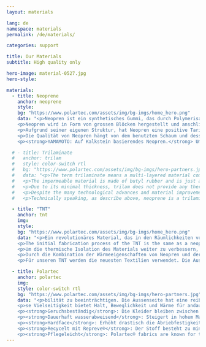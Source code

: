 ```yaml
---
layout: materials

lang: de
namespace: materials
permalink: /de/materials/

categories: support

title: Our Materials
subtitle: High quality only

hero-image: material-0527.jpg
hero-style:

materials:
  - title: Neoprene
    anchor: neoprene
    style:  
    bg: "https://www.polartec.com/assets/img/bg-imgs/home_hero.png"
    data: "<p>Neopren ist ein synthetisches Gummi, das durch Polymerisation von Chloropren hergestellt wird. Es bietet eine gute chemische Stabilität und seine Flexibilität bleibt über einen grossen Temperaturbereich erhalten. Neoprenschaum wird mit geschlossenen oder offenen Poren hergestellt. Die Version mit geschlossenen Poren ist wasserdicht und wird für die Herstellung von Nass- und Trockentauchanzügen verwendet. Der Schaum wird hergestellt, indem Stickstoff in das Neopren gespritzt und somit Gasblasen im Material erzeugt werden, welche die Isolierungskapazität erhöhen.</p>
    <p>Neopren wird in Form von grossen Blöcken hergestellt und anschliessen auf die gewünschte Dicke zugeschnitten, die zwischen 1 mm und 10 mm variiert. Je dicker desto besser ist die thermische Isolierung. Um für Belastbarkeit und Schutz zu sorgen, kann der Schaum auf beiden Seiten mit Nylon, Polyester oder vielen anderen Stoffen beschichtet werden.</p>
    <p>Aufgrund seiner eigenen Struktur, hat Neopren eine positive Tarierung. Da der Schaum Gasblasen enthält, nehmen Auftrieb und Dicke mit zunehmender Tiefe ab und somit geht ein Teil der thermischen Isolierung verloren.</p>
    <p>Die Qualität von Neopren hängt von dem benutzten Schaum und dessen Dichte ab. Die Anzahl und Dichte der Gasporen steht in direktem Bezug zur Haltbarkeit des Schaums. Dichteres Neopren ist haltbarer, beeinflusst die Tarierung weniger und hält dem Umgebungsdruck in der Tiefe besser stand.</p>
    <p><strong>YAMAMOTO: Auf Kalkstein basierendes Neopren.</strong> Um seinen Kunden das perfekte Material zu bieten, nutzt SF Tech das Beste auf dem Markt verfügbare Neopren: ein japanischer Neoprenschaum, der zu 99,7 % aus Kalkstein (Kalziumkarbonat) hergestellt wird und somit umweltfreundlicher ist, als auf Öl basierende Produkte. Wir benutzen ausschliesslich #88-Neopren. Ein hochverdichteter, hyper-komprimierter Neoprenschaum mit exzellenter Wärmeisolierung, aussergewöhnlicher Langlebigkeit und der hohen Drücken standhält, ohne seine Eigenschaften zu verlieren.</p>"

  # - title: Trilaminate
  #   anchor: trilam
  #   style: color-switch rtl
  #   bg: "https://www.polartec.com/assets/img/bg-imgs/hero-partners.jpg"
  #   data: "<p>The term trilaminate means a multi-layered material composed of three layers of overlapping materials, laminated together. An inner and outer linings provide the strength and durability whereas the middle layer ensure the watertightness of the material.</p>
  #   <p>The impermeable material is made of butyl rubber and is just a few tenth of millimeter thick. To avoid tearing and ripping, an outer protective fabric is necessary. Usually, a strong, non-elastic woven material (Nylon, Polyester, DuPont™ Kevlar®,...)</p>
  #   <p>Due to its minimal thickness, trilam does not provide any thermal insulation. Therefore, the diver must use appropriate undergarment, generally thicker than with a neoprene drysuit. However, the buoyancy of the material is reduced and the material is drying faster.</p>
  #   <p>Despite the many technological advances and material improvements, the name Trilam stayed and now encompass various materials made from 2 (bi-laminate) up to 8 (octo-laminate) layers.</p>
  #   <p>Technically speaking, as describe above, neoprene is a trilaminate material where the middle liner is made of neoprene. But to avoid confusion, both technical terms, Neoprene and Trialm, are used to describe the categories of products.</p>"

  - title: "TNT"
    anchor: tnt
    img:
    style: 
    bg: "https://www.polartec.com/assets/img/bg-imgs/home_hero.png"
    data: "<p>Ein revolutionäres Material, das in den Räumlichkeiten von SF Tech erfunden und entwickelt wurde. TNT ist ein Trilaminat bei dem statt Butylgummi, hochverdichteter Neoprenschaum als Dichtschicht benutzt wird.</p>
    <p>The initial fabrication process of the TNT is the same as a neoprene material. A layer of neoprene foam is laminated with an inner and outer layer. Then, the overall material undergoes a second compression phase in a hyperbaric chamber. This process creates a thin, flexible, ultra dense neoprene trilaminate. By using neoprene as a impermeable medium instead of butyl, flexibility and heat retaining property are drastically improved, with an increase of heat insulation up to 40%.</p>
    <p>Um die thermische Isolation des Materials weiter zu verbessern, wird eine Beschichtung aus einer festen Titanlegierung namens Ti-Alpha direkt auf beiden Seiten der Neoprenfolie aufgebracht, wodurch eine effiziente Isolationsbarriere entsteht. Die Außenschicht reduziert die Kälteabsorption und die Innenschicht erhöht die Wärmereflexion und hält die Körpertemperatur im Anzug warm. Durch die Reduzierung des Wärmeaustauschs und die Wirkung als reflektierende Barriere verbessert das Titan die Wärmedämmung um bis zu 40%.</p>
    <p>Durch die Kombination der Wärmeeigenschaften von Neopren und der reflektierenden Lagen von Titan fühlt sich ein TNT-Trockenanzug fast doppelt so warm an wie ein entsprechender Butyl-Trilaminat-Trockenanzug.</p>
    <p>Für unseren TNT werden die neuesten Textilien verwendet. Die Aussenschicht ist die gleiche wie bei unseren anderen Anzügen. Sie besteht aus mit DuPont™ Kevlar® verstärktem Nylon und Polyester, während die innere Lage aus Nylon besteht.</p>"

  - title: Polartec
    anchor: polartec
    img:
    style: color-switch rtl
    bg: "https://www.polartec.com/assets/img/bg-imgs/hero-partners.jpg"
    data: "<p>bilität zu beeinträchtigen. Die Aussenseite hat eine reibungsverringernde Beschichtung, die Reizungen reduziert, die entstehen können, wenn es mit anderen Stoffen getragen wird, und erhöht die allgemeine Abriebfestigkeit. Durch kontinuierliches Abführen des Wasserdampfs sorgt die am Körper anliegende Schicht für eine schnelle Verdunstung und bleibt somit trocken, atmungsaktiv und komfortabel. Verstärkte elastische Fasern sorgen dafür, dass sich der Stoff nach jeder Dehnung immer wieder zusammenzieht.</p>
    <p>se Vielseitigkeit bietet Halt, Beweglichkeit und Wärme für andauernden Komfort bei jeglicher sportlichen Betätigung. Polartec® führt Feuchtigkeit ab, wenn es als Unterzieher getragen wird, kann aber auch problemlos direkt der Witterung ausgesetzt werden, wenn notwendig.</p>
    <p><strong>Geruchsbeständig</strong>: Die Kleider bleiben zwischen den Waschgängen länger frisch. Ein Silbersalz (Silberchlorid) verhindert die Entstehung von geruchsverursachenden Bakterien während der ganzen Lebensdauer des Kleidungsstücks</p>
    <p><strong>Dauerhaft wasserabweisend</strong>: Steigert in hohem Masse die Eigenschaft des Kleidungstücks Wasser und Schnee abzuweisen, ohne die Atmungsfähigkeit zu beeinträchtigen.</p>
    <p><strong>Hardface</strong>: Erhöht drastisch die Abriebfestigkeit, verringert Oberflächenreibung in Verbindung mit anderen Kleidungsschichten und sorgt für dauerhafte Wasserabweisung.</p>
    <p><strong>Recycelt mit Repreve®</strong>: Der Stoff besteht zu mindestens 50% aus recycelten Repreve®-Fasern, was den Energieaufwand und den CO2-Ausstoss verringert.</p>
    <p><strong>Pflegeleicht</strong>: Polartec® fabrics are known for their easy care and lasting durability. Polartec®-Stoffe sind für ihre Pflegeleichtigkeit und Langlebigkeit bekannt. Die meisten Polartec®-Stoffe können warm gewaschen und bei niedriger Temperatur im Trockner getrocknet werden. Das ergibt in den meisten Fällen auch das Beste Ergebnis in Bezug auf Wohlfühlfaktor und Performance.</p>"
---
```


